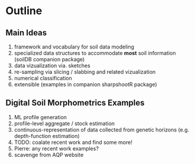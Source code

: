 Outline
========================================================

## Main Ideas

1. framework and vocabulary for soil data modeling
2. specialized data structures to accommodate **most** soil information (soilDB companion package)
3. data vizualization via. sketches
4. re-sampling via slicing / slabbing and related vizualization
5. numerical classification
6. extensible (examples in companion sharpshootR package)

## Digital Soil Morphometrics Examples

1. ML profile generation
2. profile-level aggregate / stock estimation
3. continuous-representation of data collected from genetic horizons (e.g. depth-function estimation)
4. TODO: coalate recent work and find some more!
  5. Pierre: any recent work examples?
6. scavenge from AQP website